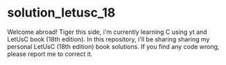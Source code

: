 # solution_letusc_18
Welcome abroad! Tiger this side, i'm currently learning C using yt and LetUsC book (18th edition).
In this repository, i'll be sharing sharing my personal LetUsC (18th edition) book solutions. If you find any code wrong, please report me to correct it. 
